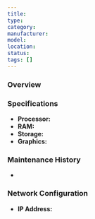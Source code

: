 ```yaml
---
title: 
type: 
category: 
manufacturer: 
model: 
location: 
status: 
tags: []
---
```


### Overview


### Specifications
- **Processor:** 
- **RAM:** 
- **Storage:** 
- **Graphics:** 

### Maintenance History
- 

### Network Configuration
- **IP Address:** 
